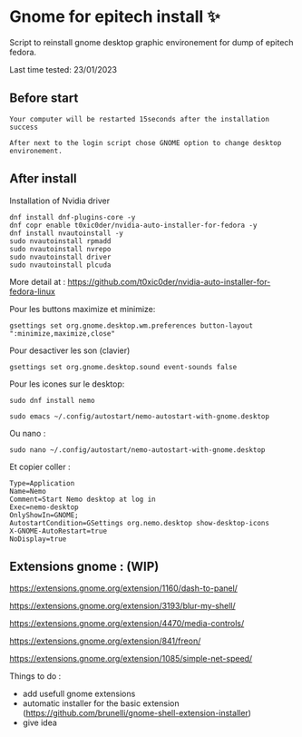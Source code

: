 # Gnome for epitech install ✨
Script to reinstall gnome desktop graphic environement for dump of epitech fedora.
 
Last time tested: 
23/01/2023

<h2>Before start</h2>


```
Your computer will be restarted 15seconds after the installation success
```

```
After next to the login script chose GNOME option to change desktop environement.
```

<h2>After install</h2>

Installation of Nvidia driver

```
dnf install dnf-plugins-core -y
dnf copr enable t0xic0der/nvidia-auto-installer-for-fedora -y
dnf install nvautoinstall -y
sudo nvautoinstall rpmadd
sudo nvautoinstall nvrepo
sudo nvautoinstall driver
sudo nvautoinstall plcuda
```
More detail at : https://github.com/t0xic0der/nvidia-auto-installer-for-fedora-linux


Pour les buttons maximize et minimize: 
```
gsettings set org.gnome.desktop.wm.preferences button-layout ":minimize,maximize,close"
```
Pour desactiver les son (clavier)

```
gsettings set org.gnome.desktop.sound event-sounds false
```

Pour les icones sur le desktop:
```
sudo dnf install nemo
```
```
sudo emacs ~/.config/autostart/nemo-autostart-with-gnome.desktop
```
Ou nano :
```
sudo nano ~/.config/autostart/nemo-autostart-with-gnome.desktop
```

Et copier coller : 
```[Desktop Entry]
Type=Application
Name=Nemo
Comment=Start Nemo desktop at log in
Exec=nemo-desktop
OnlyShowIn=GNOME;
AutostartCondition=GSettings org.nemo.desktop show-desktop-icons
X-GNOME-AutoRestart=true
NoDisplay=true
```

<h2>Extensions gnome : (WIP)</h2>

https://extensions.gnome.org/extension/1160/dash-to-panel/

https://extensions.gnome.org/extension/3193/blur-my-shell/

https://extensions.gnome.org/extension/4470/media-controls/

https://extensions.gnome.org/extension/841/freon/

https://extensions.gnome.org/extension/1085/simple-net-speed/



Things to do :
+ add usefull gnome extensions
+ automatic installer for the basic extension (https://github.com/brunelli/gnome-shell-extension-installer)
+ give idea
